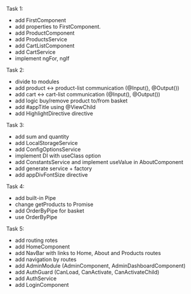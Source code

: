 Task 1:
- add FirstComponent
- add properties to FirstComponent.
- add ProductComponent
- add ProductsService
- add CartListComponent
- add CartService
- implement ngFor, ngIf

Task 2:
- divide to modules
- add product <-> product-list communication (@Input(), @Output())
- add cart <-> cart-list communication (@Input(), @Output())
- add logic buy/remove product to/from basket
- add #appTitle using @ViewChild
- add HighlightDirective directive

Task 3:
- add sum and quantity
- add LocalStorageService
- add ConfigOptionsService
- implement DI with useClass option
- add ConstantsService and implement useValue in AboutComponent
- add generate service + factory
- add appDivFontSize directive

Task 4:
- add built-in Pipe
- change getProducts to Promise
- add OrderByPipe for basket
- use OrderByPipe

Task 5:
- add routing rotes
- add HomeComponent
- add NavBar with links to Home, About and Products routes
- add navigation by routes
- add AdminModule (AdminComponent, AdminDashboardComponent)
- add AuthGuard (CanLoad, CanActivate, CanActivateChild)
- add AuthService
- add LoginComponent


